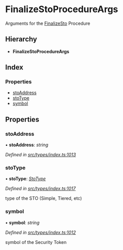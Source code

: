 # FinalizeStoProcedureArgs

Arguments for the [FinalizeSto](../enums/_types_index_.proceduretype.md#finalizesto) Procedure

## Hierarchy

* **FinalizeStoProcedureArgs**

## Index

### Properties

* [stoAddress](_types_index_.finalizestoprocedureargs.md#stoaddress)
* [stoType](_types_index_.finalizestoprocedureargs.md#stotype)
* [symbol](_types_index_.finalizestoprocedureargs.md#symbol)

## Properties

### stoAddress

• **stoAddress**: _string_

_Defined in_ [_src/types/index.ts:1013_](https://github.com/PolymathNetwork/polymath-sdk/blob/e8bbc1e/src/types/index.ts#L1013)

### stoType

• **stoType**: [_StoType_](../enums/_types_index_.stotype.md)

_Defined in_ [_src/types/index.ts:1017_](https://github.com/PolymathNetwork/polymath-sdk/blob/e8bbc1e/src/types/index.ts#L1017)

type of the STO \(Simple, Tiered, etc\)

### symbol

• **symbol**: _string_

_Defined in_ [_src/types/index.ts:1012_](https://github.com/PolymathNetwork/polymath-sdk/blob/e8bbc1e/src/types/index.ts#L1012)

symbol of the Security Token

